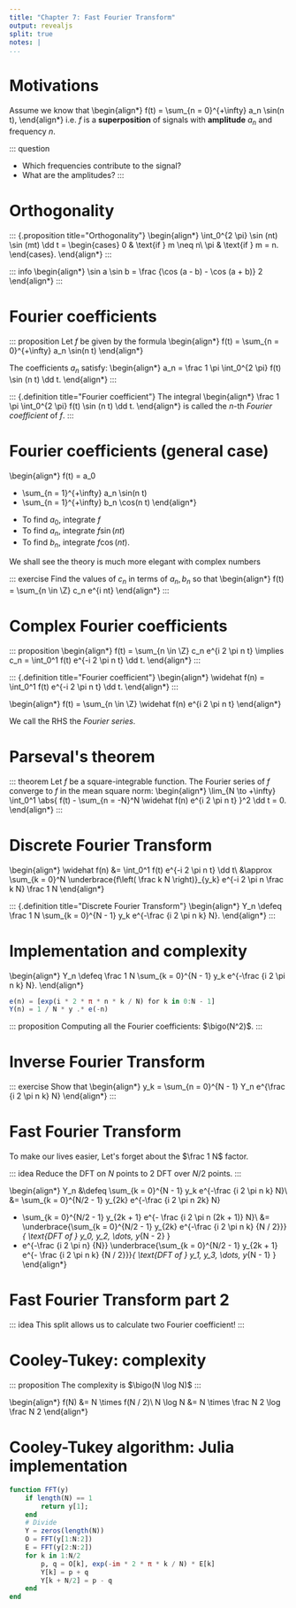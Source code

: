 ```yaml
---
title: "Chapter 7: Fast Fourier Transform"
output: revealjs
split: true
notes: |
...
```


# Motivations

Assume we know that
\begin{align*}
f(t) = \sum_{n = 0}^{+\infty} a_n \sin(n t),
\end{align*}
i.e. $f$ is a **superposition** of signals
with **amplitude** $a_n$
and frequency $n$.

::: question
- Which frequencies contribute to the signal?
- What are the amplitudes?
:::

# Orthogonality

::: {.proposition title="Orthogonality"}
\begin{align*}
\int_0^{2 \pi} \sin (nt) \sin (mt) \dd t
= \begin{cases}
0 & \text{if } m \neq n\\
\pi & \text{if } m = n.
\end{cases}.
\end{align*}
:::

::: info
\begin{align*}
\sin a \sin b = \frac {\cos (a - b) - \cos (a + b)} 2
\end{align*}
:::

# Fourier coefficients

::: proposition
Let $f$ be given by the formula
\begin{align*}
f(t) = \sum_{n = 0}^{+\infty} a_n \sin(n t)
\end{align*}

The coefficients $a_n$ satisfy:
\begin{align*}
a_n = \frac 1 \pi \int_0^{2 \pi} f(t) \sin (n t) \dd t.
\end{align*}
:::

::: {.definition title="Fourier coefficient"}
The integral
\begin{align*}
\frac 1 \pi \int_0^{2 \pi} f(t) \sin (n t) \dd t.
\end{align*}
is called the $n$-th *Fourier coefficient* of $f$.
:::

# Fourier coefficients (general case)

\begin{align*}
f(t) = a_0
+ \sum_{n = 1}^{+\infty} a_n \sin(n t)
+ \sum_{n = 1}^{+\infty} b_n \cos(n t)
\end{align*}

- To find $a_0$, integrate $f$
- To find $a_n$, integrate $f \sin (n t)$
- To find $b_n$, integrate $f \cos (n t)$.

We shall see the theory is much more elegant
with complex numbers

::: exercise
Find the values of $c_n$ in terms of $a_n, b_n$ so that
\begin{align*}
f(t) = \sum_{n \in \Z} c_n e^{i nt}
\end{align*}
:::

# Complex Fourier coefficients

::: proposition
\begin{align*}
f(t) = \sum_{n \in \Z} c_n e^{i 2 \pi n t}
\implies
c_n = \int_0^1 f(t) e^{-i 2 \pi n t} \dd t.
\end{align*}
:::

::: {.definition title="Fourier coefficient"}
\begin{align*}
\widehat f(n) = \int_0^1 f(t) e^{-i 2 \pi n t} \dd t.
\end{align*}
:::

\begin{align*}
f(t) = \sum_{n \in \Z} \widehat f(n) e^{i 2 \pi n t}
\end{align*}

We call the RHS the *Fourier series*.

# Parseval's theorem

::: theorem
Let $f$ be a square-integrable function.
The Fourier series of $f$ converge to $f$
in the mean square norm:
\begin{align*}
\lim_{N \to +\infty}
\int_0^1 \abs{
f(t) - \sum_{n = -N}^N \widehat f(n) e^{i 2 \pi n t}
}^2 \dd t = 0.
\end{align*}
:::

# Discrete Fourier Transform

\begin{align*}
\widehat f(n)
&= \int_0^1 f(t) e^{-i 2 \pi n t} \dd t\\
&\approx \sum_{k = 0}^N \underbrace{f\left( \frac k N \right)}_{y_k}
e^{-i 2 \pi n \frac k N} \frac 1 N
\end{align*}

::: {.definition title="Discrete Fourier Transform"}
\begin{align*}
Y_n \defeq \frac 1 N \sum_{k = 0}^{N - 1} y_k e^{-\frac {i 2 \pi n k} N}.
\end{align*}
:::

# Implementation and complexity

\begin{align*}
Y_n \defeq \frac 1 N \sum_{k = 0}^{N - 1} y_k e^{-\frac {i 2 \pi n k} N}.
\end{align*}

~~~ julia
e(n) = [exp(i * 2 * π * n * k / N) for k in 0:N - 1]
Y(n) = 1 / N * y .* e(-n)
~~~

::: proposition
Computing all the Fourier coefficients: $\bigo(N^2)$.
:::

# Inverse Fourier Transform

::: exercise
Show that
\begin{align*}
y_k = \sum_{n = 0}^{N - 1} Y_n e^{\frac {i 2 \pi n k} N}
\end{align*}
:::

# Fast Fourier Transform

To make our lives easier,
Let's forget about the $\frac 1 N$ factor.

::: idea
Reduce the DFT on $N$ points to
$2$ DFT over $N / 2$ points.
:::

\begin{align*}
Y_n
&\defeq \sum_{k = 0}^{N - 1} y_k e^{-\frac {i 2 \pi n k} N}\\
&= \sum_{k = 0}^{N/2 - 1} y_{2k} e^{-\frac {i 2 \pi n 2k} N}
+ \sum_{k = 0}^{N/2 - 1} y_{2k + 1} e^{- \frac {i 2 \pi n (2k + 1)} N}\\
&= \underbrace{\sum_{k = 0}^{N/2 - 1} y_{2k} e^{-\frac {i 2 \pi n k} {N / 2}}}_{
\text{DFT of } y_0, y_2, \dots, y_{N - 2}
}
+ e^{-\frac {i 2 \pi n} {N}}
\underbrace{\sum_{k = 0}^{N/2 - 1} y_{2k + 1} e^{- \frac {i 2 \pi n k} {N / 2}}}_{
\text{DFT of } y_1, y_3, \dots, y_{N - 1}
}
\end{align*}

# Fast Fourier Transform part 2

::: idea
This split allows us to calculate two Fourier coefficient!
:::

# Cooley-Tukey: complexity

::: proposition
The complexity is $\bigo(N \log N)$
:::

\begin{align*}
f(N) &= N \times f(N / 2)\\
N \log N &= N \times \frac N 2 \log \frac N 2
\end{align*}

# Cooley-Tukey algorithm: Julia implementation

~~~ julia
function FFT(y)
    if length(N) == 1
        return y[1];
    end
    # Divide
    Y = zeros(length(N))
    O = FFT(y[1:N:2])
    E = FFT(y[2:N:2])
    for k in 1:N/2
        p, q = O[k], exp(-im * 2 * π * k / N) * E[k]
        Y[k] = p + q
        Y[k + N/2] = p - q
    end
end
~~~

